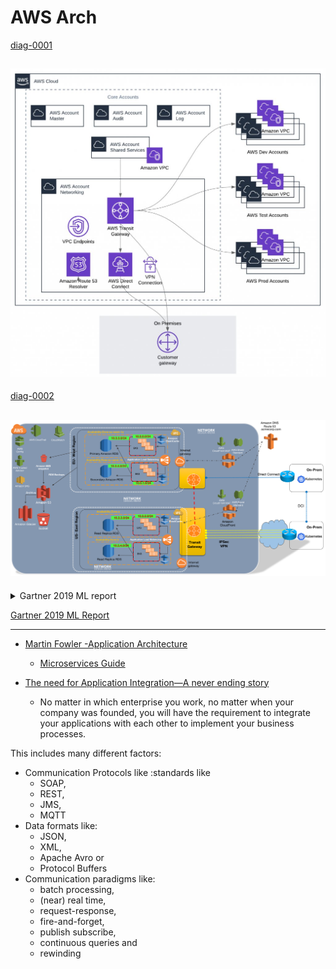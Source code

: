 # AWS Arch
[diag-0001](https://aws.amazon.com/blogs/architecture/the-journey-to-cloud-networking/)

![ALT-TXT](diag-0001.jfif)
---
[diag-0002](http://www.netdesignarena.com/index.php/2020/04/15/new-blog-series-aws-cloud-networking-zero-to-hero/)

![ALT-TXT](diag-0002.png)
---
<details>
    <summary>Gartner 2019 ML report</summary>
</details>

[Gartner 2019 ML Report](2019.feb.gartner.ML.AI.DS.2020.REPORT.pdf)

___
* [Martin Fowler -Application Architecture](https://martinfowler.com/tags/application%20architecture.html) 
  * [Microservices Guide](https://martinfowler.com/microservices/)

* [The need for Application Integration—A never ending story](https://www.confluent.io/blog/apache-kafka-vs-enterprise-service-bus-esb-friends-enemies-or-frenemies)
  * No matter in which enterprise you work, no matter when your company was founded, you will have the requirement to integrate your applications with each other to implement your business processes.

This includes many different factors:

* Communication Protocols like :standards like 
  * SOAP, 
  * REST, 
  * JMS, 
  * MQTT 
* Data formats like: 
  * JSON, 
  * XML, 
  * Apache Avro or 
  * Protocol Buffers
* Communication paradigms like: 
  * batch processing, 
  * (near) real time, 
  * request-response, 
  * fire-and-forget, 
  * publish subscribe, 
  * continuous queries and 
  * rewinding
